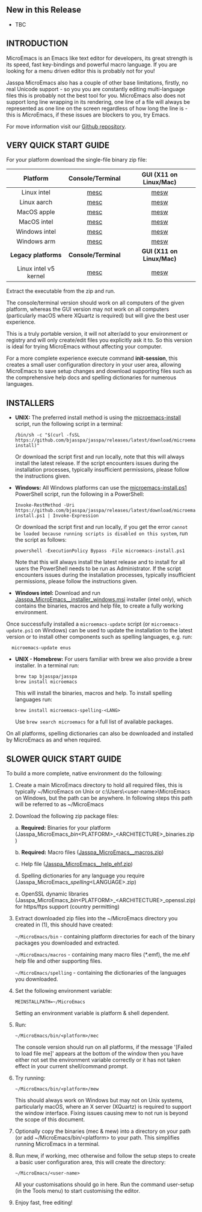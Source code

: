 ## New in this Release

- TBC


## INTRODUCTION

MicroEmacs is an Emacs like text editor for developers, its great strength is its speed, fast key-bindings and powerful macro language. If you are looking for a menu driven editor this is probably not for you!

Jasspa MicroEmacs also has a couple of other base limitations, firstly, no real Unicode support - so you you are constantly editing multi-language files this is probably not the best tool for you. MicroEmacs also does not support long line wrapping in its rendering, one line of a file will always be represented as one line on the screen regardless of how long the line is - this is *Micro*Emacs, if these issues are blockers to you, try Emacs.

For move information visit our [Github repository](https://github.com/bjasspa/jasspa/).


## VERY QUICK START GUIDE

For your platform download the single-file binary zip file:

| Platform      | Console/Terminal | GUI (X11 on Linux/Mac) |
|:-------------:|:----------------:|:----------------------:|
| Linux intel   | [mesc](https://github.com/bjasspa/jasspa/releases/download/me_<VERSION>/Jasspa_MicroEmacs_<VERSION>_abin_linux_intel_mesc.zip)   | [mesw](https://github.com/bjasspa/jasspa/releases/download/me_<VERSION>/Jasspa_MicroEmacs_<VERSION>_abin_linux_intel_mesw.zip)   |
| Linux aarch   | [mesc](https://github.com/bjasspa/jasspa/releases/download/me_<VERSION>/Jasspa_MicroEmacs_<VERSION>_abin_linux_aarch_mesc.zip)   | [mesw](https://github.com/bjasspa/jasspa/releases/download/me_<VERSION>/Jasspa_MicroEmacs_<VERSION>_abin_linux_aarch_mesw.zip)   |
| MacOS apple   | [mesc](https://github.com/bjasspa/jasspa/releases/download/me_<VERSION>/Jasspa_MicroEmacs_<VERSION>_abin_macos_apple_mesc.zip)   | [mesw](https://github.com/bjasspa/jasspa/releases/download/me_<VERSION>/Jasspa_MicroEmacs_<VERSION>_abin_macos_apple_mesw.zip)   |
| MacOS intel   | [mesc](https://github.com/bjasspa/jasspa/releases/download/me_<VERSION>/Jasspa_MicroEmacs_<VERSION>_abin_macos_intel_mesc.zip)   | [mesw](https://github.com/bjasspa/jasspa/releases/download/me_<VERSION>/Jasspa_MicroEmacs_<VERSION>_abin_macos_intel_mesw.zip)   |
| Windows intel | [mesc](https://github.com/bjasspa/jasspa/releases/download/me_<VERSION>/Jasspa_MicroEmacs_<VERSION>_abin_windows_intel_mesc.zip) | [mesw](https://github.com/bjasspa/jasspa/releases/download/me_<VERSION>/Jasspa_MicroEmacs_<VERSION>_abin_windows_intel_mesw.zip) |
| Windows arm   | [mesc](https://github.com/bjasspa/jasspa/releases/download/me_<VERSION>/Jasspa_MicroEmacs_<VERSION>_abin_windows_arm_mesc.zip)   | [mesw](https://github.com/bjasspa/jasspa/releases/download/me_<VERSION>/Jasspa_MicroEmacs_<VERSION>_abin_windows_arm_mesw.zip)   |
| **Legacy platforms**  | **Console/Terminal** | **GUI (X11 on Linux/Mac)** |
| Linux intel v5 kernel | [mesc](https://github.com/bjasspa/jasspa/releases/download/me_<VERSION>/Jasspa_MicroEmacs_<VERSION>_abin_linux5_intel_mesc.zip)   | [mesw](https://github.com/bjasspa/jasspa/releases/download/me_<VERSION>/Jasspa_MicroEmacs_<VERSION>_abin_linux5_intel_mesw.zip)   |

Extract the executable from the zip and run.

The console/terminal version should work on all computers of the given platform, whereas the GUI version may not work on all computers (particularly macOS where XQuartz is required) but will give the best user experience.

This is a truly portable version, it will not alter/add to your environment or registry and will only create/edit files you explicitly ask it to. So this version is ideal for trying MicroEmacs without affecting your computer.

For a more complete experience execute command **init-session**, this creates a small user configuration directory in your user area, allowing MicroEmacs to save setup changes and download supporting files such as the comprehensive help docs and spelling dictionaries for numerous languages.


## INSTALLERS

- **UNIX:** The preferred install method is using the [microemacs-install](https://github.com/bjasspa/jasspa/releases/download/me_<VERSION>/microemacs-install) script, run the following script in a terminal:

      /bin/sh -c "$(curl -fsSL https://github.com/bjasspa/jasspa/releases/latest/download/microemacs-install)"
    
  Or download the script first and run locally, note that this will always install the latest release. If the script encounters issues during the installation processes, typically insufficient permissions, please follow the instructions given.

- **Windows:** All Windows platforms can use the [microemacs-install.ps1](https://github.com/bjasspa/jasspa/releases/download/me_<VERSION>/microemacs-install.ps1) PowerShell script, run the following in a PowerShell:

      Invoke-RestMethod -Uri https://github.com/bjasspa/jasspa/releases/latest/download/microemacs-install.ps1 | Invoke-Expression
    
  Or download the script first and run locally, if you get the error `cannot be loaded because running scripts is disabled on this system`, run the script as follows:

      powershell -ExecutionPolicy Bypass -File microemacs-install.ps1

  Note that this will always install the latest release and to install for all users the PowerShell needs to be run as Administrator. If the script encounters issues during the installation processes, typically insufficient permissions, please follow the instructions given.

- **Windows intel:** Download and run [Jasspa_MicroEmacs_<VERSION>_installer_windows.msi](https://github.com/bjasspa/jasspa/releases/download/me_<VERSION>/Jasspa_MicroEmacs_<VERSION>_installer_windows_intel.msi) installer (intel only), which contains the binaries, macros and help file, to create a fully working environment.
  
Once successfully installed a `microemacs-update`  script (or `microemacs-update.ps1` on Windows) can be used to update the installation to the latest version or to install other components such as spelling languages, e.g. run:
  
      microemacs-update enus
   
- **UNIX - Homebrew:** For users familiar with brew we also provide a brew installer. In a terminal run:

      brew tap bjasspa/jasspa
      brew install microemacs
    
  This will install the binaries, macros and help. To install spelling languages run:
  
      brew install microemacs-spelling-<LANG>
    
  Use `brew search microemacs` for a full list of available packages.

On all platforms, spelling dictionaries can also be downloaded and installed by MicroEmacs as and when required.
 

## SLOWER QUICK START GUIDE

To build a more complete, native environment do the following:

1. Create a main MicroEmacs directory to hold all required files, this is typically ~/MicroEmacs on Unix or c:\\Users\\\<user-name>\\MicroEmacs on Windows, but the path can be anywhere. In following steps this path will be referred to as ~/MicroEmacs

2. Download the following zip package files:

    a. **Required:** Binaries for your platform (Jasspa_MicroEmacs_<VERSION>_bin_\<PLATFORM>\_\<ARCHITECTURE>\_binaries.zip)
     
    b. **Required:** Macro files ([Jasspa_MicroEmacs_<VERSION>_macros.zip](https://github.com/bjasspa/jasspa/releases/download/me_<VERSION>/Jasspa_MicroEmacs_<VERSION>_macros.zip))

    c. Help file ([Jasspa_MicroEmacs_<VERSION>_help_ehf.zip](https://github.com/bjasspa/jasspa/releases/download/me_<VERSION>/Jasspa_MicroEmacs_<VERSION>_help_ehf.zip))

    d. Spelling dictionaries for any language you require (Jasspa_MicroEmacs_<VERSION>_spelling_\<LANGUAGE>.zip)
     
    e. OpenSSL dynamic libraries (Jasspa_MicroEmacs_<VERSION>_bin_\<PLATFORM>\_\<ARCHITECTURE>\_openssl.zip) for https/ftps support (country permitting) 

3. Extract downloaded zip files into the ~/MicroEmacs directory you created in (1), this should have created:

    `~/MicroEmacs/bin` - containing platform directories for each of the binary packages you downloaded and extracted.

    `~/MicroEmacs/macros` - containing many macro files (\*.emf), the me.ehf help file and other supporting files.

    `~/MicroEmacs/spelling` - containing the dictionaries of the languages you downloaded.

4. Set the following environment variable:

     `MEINSTALLPATH=~/MicroEmacs`

   Setting an environment variable is platform & shell dependent.

5. Run:

     `~/MicroEmacs/bin/<platform>/mec`

   The console version should run on all platforms, if the message '[Failed to load file me]' appears at the bottom of the window then you have either not set the environment variable correctly or it has not taken effect in your current shell/command prompt.

6. Try running:

     `~/MicroEmacs/bin/<platform>/mew`

   This should always work on Windows but may not on Unix systems, particularly macOS, where an X server (XQuartz) is required to support the window interface. Fixing issues causing mew to not run is beyond the scope of this document.

7. Optionally copy the binaries (mec & mew) into a directory on your path (or add ~/MicroEmacs/bin/\<platform> to your path. This simplifies running MicroEmacs in a terminal.

8. Run mew, if working, mec otherwise and follow the setup steps to create a basic user configuration area, this will create the directory:

     `~/MicroEmacs/<user-name>`

   All your customisations should go in here. Run the command user-setup (in the Tools menu) to start customising the editor.

9. Enjoy fast, free editing!
